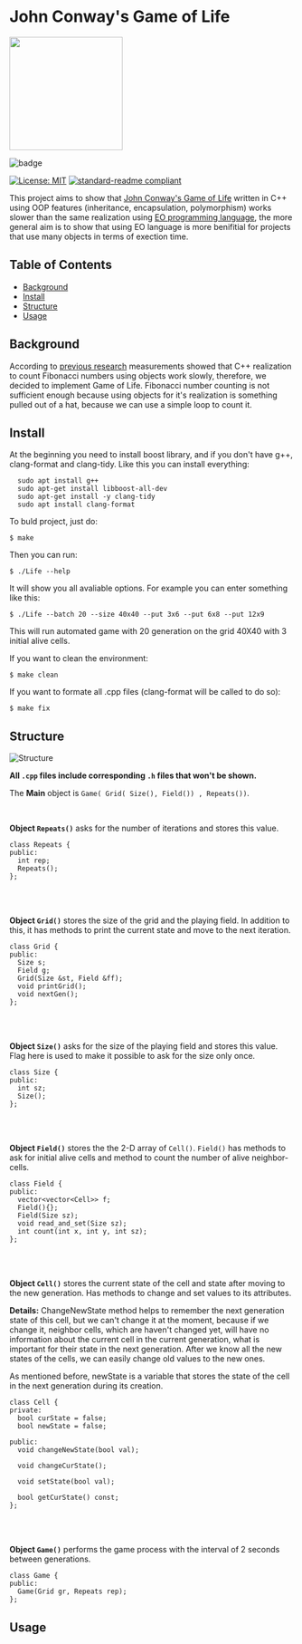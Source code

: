 # John Conway's Game of Life 

<img src="https://play-lh.googleusercontent.com/4xtboOCl4G36He2_RUaYhI9v_eDIoXara2hAxDi99f1R5MwLjSI1QZ_CT6wLdjCTV3E" width="200" height="200" />

![badge](	https://img.shields.io/badge/C%2B%2B-00599C?style=for-the-badge&logo=c%2B%2B&logoColor=white)

[![License: MIT](https://img.shields.io/badge/License-MIT-yellow.svg)](https://github.com/potatmen/Life/blob/master/LICENSE.txt)
[![standard-readme compliant](https://img.shields.io/badge/readme%20style-standard-brightgreen.svg?style=flat-square)](https://github.com/RichardLitt/standard-readme)

This project aims to show that [John Conway's Game of Life](https://en.wikipedia.org/wiki/Conway%27s_Game_of_Life) written in C++ using OOP features (inheritance, encapsulation, polymorphism) works slower than the same realization using [EO programming language](https://github.com/objectionary/eo), the more general aim is to show that using EO language is more benifitial for projects that use many objects in terms of exection time.


## Table of Contents

- [Background](#background)
- [Install](#install)
- [Structure](#structure)
- [Usage](#usage)

## Background

According to [previous research](https://github.com/yegor256/fibonacci) measurements showed that C++ realization to count Fibonacci numbers using objects work slowly, therefore, we decided to implement Game of Life. Fibonacci number counting is not sufficient enough because using objects for it's realization is something pulled out of a hat, because we can use a simple loop to count it.
    
## Install

At the beginning you need to install boost library, and if you don't have g++, clang-format and clang-tidy. Like this you can install everything:

```
  sudo apt install g++
  sudo apt-get install libboost-all-dev
  sudo apt-get install -y clang-tidy
  sudo apt install clang-format
```

To buld project, just do:

```
$ make
```

Then you can run:

```
$ ./Life --help
```

It will show you all avaliable options.
For example you can enter something like this:

```
$ ./Life --batch 20 --size 40x40 --put 3x6 --put 6x8 --put 12x9
```
This will run automated game with 20 generation on the grid 40X40 with 3 initial alive cells.

If you want to clean the environment:
```
$ make clean
```

If you want to formate all .cpp files (clang-format will be called to do so):
```
$ make fix
```

## Structure

![Structure](https://user-images.githubusercontent.com/90863441/175309180-b1e63427-ae4c-48ce-9217-f70ea54096bd.png)


__All ```.cpp``` files include corresponding ```.h``` files that won't be shown.__

The __Main__ object is ```Game( Grid( Size(), Field()) , Repeats())```. 

<br />

__Object ```Repeats()```__ asks for the number of iterations and stores this value.

```
class Repeats {
public:
  int rep;
  Repeats();
};

```
<br />
<br />

__Object ```Grid()```__ stores the size of the grid and the playing field. In addition to this, it has methods to print the current state and move to the next iteration.

```
class Grid {
public:
  Size s;
  Field g;
  Grid(Size &st, Field &ff);
  void printGrid();
  void nextGen();
};

```
<br />
<br />

__Object ```Size()```__ asks for the size of the playing field and stores this value. Flag here is used to make it possible to ask for the size only once. 

```
class Size {
public:
  int sz;
  Size();
};

```

<br />
<br />

__Object ```Field()```__ stores the the 2-D array of ```Cell()```. ```Field()``` has methods to ask for initial alive cells and method to count the number of alive neighbor-cells.

```
class Field {
public:
  vector<vector<Cell>> f;
  Field(){};
  Field(Size sz);
  void read_and_set(Size sz);
  int count(int x, int y, int sz);
};
```
<br />
<br />

__Object ```Cell()```__ stores the current state of the cell and state after moving to the new generation. Has methods to change and set values to its attributes.

__Details:__ ChangeNewState method helps to remember the next generation state of this cell, but we can't change it at the moment, because if we change it, neighbor cells, which are haven't changed yet, will have no information about the current cell in the current generation, what is important for their state in the next generation. After we know all the new states of the cells, we can easily change old values to the new ones.

As mentioned before, newState is a variable that stores the state of the cell in the next generation during its creation. 

```
class Cell {
private:
  bool curState = false;
  bool newState = false;

public:
  void changeNewState(bool val);

  void changeCurState();

  void setState(bool val);

  bool getCurState() const;
};

```
<br />
<br />

__Object ```Game()```__ performs the game process with the interval of 2 seconds between generations.

```
class Game {
public:
  Game(Grid gr, Repeats rep);
};

```

## Usage
